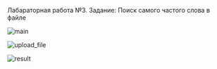 Лабараторная работа №3. Задание: Поиск самого частого слова в файле

![main](https://github.com/ErnarGabbasov/labaratory_3/assets/125185114/ea477113-0306-47db-aeec-023fbb268314)

![upload_file](https://github.com/ErnarGabbasov/labaratory_3/assets/125185114/f886b8c0-f37f-4997-8f1a-ed05f9271ee1)

![result](https://github.com/ErnarGabbasov/labaratory_3/assets/125185114/91ba107d-18f7-4087-bd2c-95495707add8)
